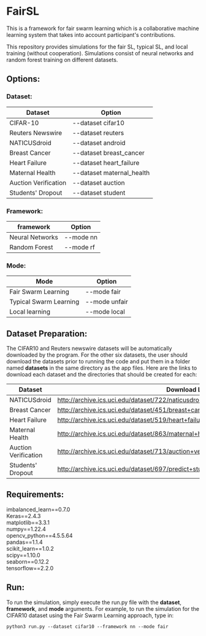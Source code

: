 # FairSL

This is a framework for fair swarm learning which is a collaborative machine learning system that takes into account participant's contributions.

This repository provides simulations for the fair SL, typical SL, and local training (without cooperation). 
Simulations consist of neural networks and random forest training on different datasets.

## Options:

### Dataset:
| Dataset  | Option |
| ------------- | ------------- |
| CIFAR-10  | --dataset cifar10  |
| Reuters Newswire  | --dataset reuters  |
|  NATICUSdroid | --dataset android  |
|  Breast Cancer | --dataset breast_cancer  |
| Heart Failure | --dataset heart_failure  |
| Maternal Health | --dataset maternal_health  |
| Auction Verification  | --dataset auction  |
| Students' Dropout  | --dataset student  |

### Framework:
| framework  | Option |
| ------------- | ------------- |
| Neural Networks  | --mode nn  |
| Random Forest  | --mode rf  |

### Mode:
| Mode  | Option |
| ------------- | ------------- |
| Fair Swarm Learning  | --mode fair  |
| Typical Swarm Learning  | --mode unfair  |
|  Local learning | --mode local  |

## Dataset Preparation:
The CIFAR10 and Reuters newswire datasets will be automatically downloaded by the program. For the other six datasets, the user should download the datasets prior to running the code and put them in a folder named **datasets** in the same directory as the app files.
Here are the links to download each dataset and the directories that should be created for each:

| Dataset  | Download Link | Path |
| ------------- | ------------- | ------------- |
| NATICUSdroid | http://archive.ics.uci.edu/dataset/722/naticusdroid+android+permissions+dataset | ./datasets/android |
| Breast Cancer | http://archive.ics.uci.edu/dataset/451/breast+cancer+coimbra | ./datasets/breast_cancer |
| Heart Failure | http://archive.ics.uci.edu/dataset/519/heart+failure+clinical+records | ./datasets/heart_failure |
| Maternal Health | http://archive.ics.uci.edu/dataset/863/maternal+health+risk | ./datasets/maternal_health_risk |
| Auction Verification | http://archive.ics.uci.edu/dataset/713/auction+verification | ./datasets/auction |
| Students' Dropout | http://archive.ics.uci.edu/dataset/697/predict+students+dropout+and+academic+success | ./datasets/student_dropout |

## Requirements:
imbalanced_learn==0.7.0<br>
Keras==2.4.3<br>
matplotlib==3.3.1<br>
numpy==1.22.4<br>
opencv_python==4.5.5.64<br>
pandas==1.1.4<br>
scikit_learn==1.0.2<br>
scipy==1.10.0<br>
seaborn==0.12.2<br>
tensorflow==2.2.0<br>


## Run:
To run the simulation, simply execute the run.py file with the **dataset**, **framework**, and **mode** arguments.
For example, to run the simulation for the CIFAR10 dataset using the Fair Swarm Learning approach, type in:

```
python3 run.py --dataset cifar10 --framework nn --mode fair

```
